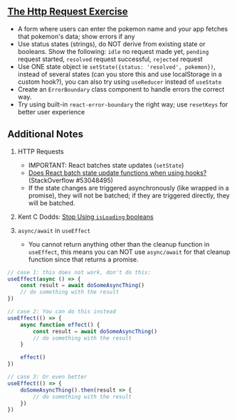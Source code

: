 ## [The Http Request Exercise](https://react-hooks.netlify.app/6)

-   A form where users can enter the pokemon name and your app fetches that pokemon's data; show errors if any
-   Use status states (strings), do NOT derive from existing state or booleans. Show the following: `idle` no request made yet, `pending` request started, `resolved` request successful, `rejected` request
-   Use ONE state object ie `setState({status: 'resolved', pokemon})`, instead of several states (can you store this and use localStorage in a custom hook?), you can also try using `useReducer` instead of `useState`
-   Create an `ErrorBoundary` class component to handle errors the correct way.
-   Try using built-in `react-error-boundary` the right way; use `resetKeys` for better user experience

## Additional Notes

1. HTTP Requests

    - IMPORTANT: React batches state updates (`setState`)
    - [Does React batch state update functions when using hooks?](https://stackoverflow.com/questions/53048495/does-react-batch-state-update-functions-when-using-hooks) (StackOverflow #53048495)
    - If the state changes are triggered asynchronously (like wrapped in a promise), they will not be batched; if they are triggered directly, they will be batched.

2. Kent C Dodds: [Stop Using `isLoading` booleans](https://kentcdodds.com/blog/stop-using-isloading-booleans)

3. `async/await` in `useEffect`

    - You cannot return anything other than the cleanup function in `useEffect`, this means you can NOT use `async/await` for that cleanup function since that returns a promise.

```js
// case 1: this does not work, don't do this:
useEffect(async () => {
    const result = await doSomeAsyncThing()
    // do something with the result
})

// case 2: You can do this instead
useEffect(() => {
    async function effect() {
        const result = await doSomeAsyncThing()
        // do something with the result
    }

    effect()
})

// case 3: Or even better
useEffect(() => {
    doSomeAsyncThing().then(result => {
        // do something with the result
    })
})
```
